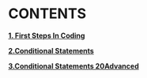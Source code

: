 # CONTENTS

[**1. First Steps In Coding**](https://github.com/YordanPashev/CSharpBasics-October2021/tree/main/01.First%20Steps%20In%20Coding)

[**2.Conditional Statements**](https://github.com/YordanPashev/CSharpBasics-October2021/tree/main/02.Conditional%20Statements)

[**3.Conditional Statements 20Advanced**](https://github.com/YordanPashev/CSharpBasics-October2021/tree/main/03.Conditional%20Statements%20Advanced)

